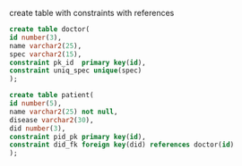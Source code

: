 create table with constraints with references
```sql
create table doctor(
id number(3),
name varchar2(25),
spec varchar2(15),
constraint pk_id  primary key(id),
constraint uniq_spec unique(spec)
);
```


```sql
create table patient(
id number(5),
name varchar2(25) not null,
disease varchar2(30),
did number(3),
constraint pid_pk primary key(id),
constraint did_fk foreign key(did) references doctor(id)
);
```

